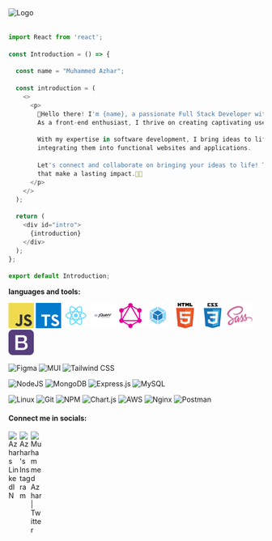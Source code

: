 
<img src="https://res.cloudinary.com/dmbpxal0o/image/upload/v1687881418/git/red_otyvpa.png" alt="Logo" width="70%" style="max-width: 400px;">




```javascript

import React from 'react';

const Introduction = () => {

  const name = "Muhammed Azhar";

  const introduction = (
    <>
      <p>
        👋Hello there! I'm {name}, a passionate Full Stack Developer with a flair for Front-End Development. 💻✨
        As a front-end enthusiast, I thrive on creating captivating user experiences through sleek and intuitive interfaces.

        With my expertise in software development, I bring ideas to life by crafting pixel-perfect designs and seamlessly
        integrating them into functional websites and applications.

        Let's connect and collaborate on bringing your ideas to life! Together, we can create stunning front-end solutions
        that make a lasting impact.🚀✨
      </p>
    </>
  );

  return (
    <div id="intro">
      {introduction}
    </div>
  );
};

export default Introduction;


```
**languages and tools:**

<code><img height="50" src="https://raw.githubusercontent.com/github/explore/80688e429a7d4ef2fca1e82350fe8e3517d3494d/topics/javascript/javascript.png"></code>
<code><img height="50" src="https://raw.githubusercontent.com/github/explore/80688e429a7d4ef2fca1e82350fe8e3517d3494d/topics/typescript/typescript.png"></code>
<code><img height="50" src="https://raw.githubusercontent.com/github/explore/80688e429a7d4ef2fca1e82350fe8e3517d3494d/topics/react/react.png"></code>
<code><img height="50" src="https://raw.githubusercontent.com/github/explore/80688e429a7d4ef2fca1e82350fe8e3517d3494d/topics/jquery/jquery.png"></code>
<code><img height="50" src="https://raw.githubusercontent.com/github/explore/80688e429a7d4ef2fca1e82350fe8e3517d3494d/topics/graphql/graphql.png"></code>
<code><img height="50" src="https://raw.githubusercontent.com/github/explore/80688e429a7d4ef2fca1e82350fe8e3517d3494d/topics/webpack/webpack.png"></code>
<code><img height="50" src="https://raw.githubusercontent.com/github/explore/80688e429a7d4ef2fca1e82350fe8e3517d3494d/topics/html/html.png"></code>
<code><img height="50" src="https://raw.githubusercontent.com/github/explore/80688e429a7d4ef2fca1e82350fe8e3517d3494d/topics/css/css.png"></code>
<code><img height="50" src="https://raw.githubusercontent.com/github/explore/80688e429a7d4ef2fca1e82350fe8e3517d3494d/topics/sass/sass.png"></code>
<code><img height="50" src="https://raw.githubusercontent.com/github/explore/80688e429a7d4ef2fca1e82350fe8e3517d3494d/topics/bootstrap/bootstrap.png"></code>


![Figma](https://img.shields.io/badge/figma-%23F24E1E.svg?style=for-the-badge&logo=figma&logoColor=white) 
![MUI](https://img.shields.io/badge/MUI-%230081CB.svg?style=for-the-badge&logo=material-ui&logoColor=white) 
![Tailwind CSS](https://img.shields.io/badge/Tailwind_CSS-38B2AC?style=for-the-badge&logo=tailwind-css&logoColor=white)


![NodeJS](https://img.shields.io/badge/node.js-6DA55F?style=for-the-badge&logo=node.js&logoColor=white)  ![MongoDB](https://img.shields.io/badge/MongoDB-%234ea94b.svg?style=for-the-badge&logo=mongodb&logoColor=white) ![Express.js](https://img.shields.io/badge/express.js-%23404d59.svg?style=for-the-badge&logo=express&logoColor=%2361DAFB) ![MySQL](https://img.shields.io/badge/mysql-%2300f.svg?style=for-the-badge&logo=mysql&logoColor=white) 

![Linux](https://img.shields.io/badge/Linux-FCC624?style=for-the-badge&logo=linux&logoColor=black)
![Git](https://img.shields.io/badge/Git-F05032?style=for-the-badge&logo=git&logoColor=white)
![NPM](https://img.shields.io/badge/NPM-%23000000.svg?style=for-the-badge&logo=npm&logoColor=white)  ![Chart.js](https://img.shields.io/badge/chart.js-F5788D.svg?style=for-the-badge&logo=chart.js&logoColor=white) ![AWS](https://img.shields.io/badge/AWS-%23FF9900.svg?style=for-the-badge&logo=amazon-aws&logoColor=white) ![Nginx](https://img.shields.io/badge/nginx-%23009639.svg?style=for-the-badge&logo=nginx&logoColor=white) ![Postman](https://img.shields.io/badge/Postman-FF6C37?style=for-the-badge&logo=postman&logoColor=white) 



<h4> Connect me in socials: </h4>
<a href="https://www.linkedin.com/in/azzzrro/">
  <img align="left" alt="Azhars LinkedIN" width="22px" src="https://cdn.jsdelivr.net/gh/simple-icons/simple-icons/icons/linkedin.svg" />
</a>
<a href="https://www.instagram.com/azzzrro/">
  <img align="left" alt="Azhar's Instagram" width="22px" src="https://cdn.jsdelivr.net/gh/simple-icons/simple-icons/icons/instagram.svg" />
</a>
<a href="https://twitter.com/azzzrro">
  <img align="left" alt="Muhammed Azhar | Twitter" width="22px" src="https://cdn.jsdelivr.net/gh/simple-icons/simple-icons/icons/twitter.svg" />
</a>









